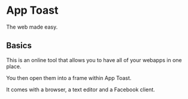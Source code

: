 App Toast
=========

The web made easy.

Basics
------

This is an online tool that allows you to have all of your webapps in one place.

You then open them into a frame within App Toast.

It comes with a browser, a text editor and a Facebook client.